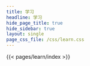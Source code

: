 ```yaml
---
title: 学习
headline: 学习
hide_page_title: true
hide_sidebar: true
layout: single
page_css_file: /css/learn.css
---
```


{{< pages/learn/index >}}

